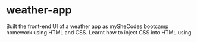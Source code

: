 # weather-app

Built the front-end UI of a weather app as mySheCodes bootcamp homework using HTML and CSS. 
Learnt how to inject CSS into HTML using <style> tag inside tag. 
Used classes inside HTML elements to target the CSS selectors for styling of my page.
The use of emojis was really fun and added some character to myweather page. 
